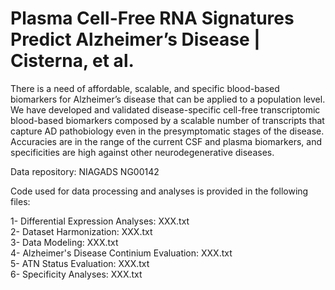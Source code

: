 # Plasma Cell-Free RNA Signatures Predict Alzheimer’s Disease | Cisterna, et al.

There is a need of affordable, scalable, and specific blood-based biomarkers for Alzheimer’s disease that can be applied to a population level. We have developed and validated disease-specific cell-free transcriptomic blood-based biomarkers composed by a scalable number of transcripts that capture AD pathobiology even in the presymptomatic stages of the disease. Accuracies are in the range of the current CSF and plasma biomarkers, and specificities are high against other neurodegenerative diseases.

Data repository: NIAGADS NG00142

Code used for data processing and analyses is provided in the following files:

1- Differential Expression Analyses: XXX.txt \
2- Dataset Harmonization: XXX.txt \
3- Data Modeling: XXX.txt \
4- Alzheimer's Disease Continium Evaluation: XXX.txt \
5- ATN Status Evaluation: XXX.txt \
6- Specificity Analyses: XXX.txt

